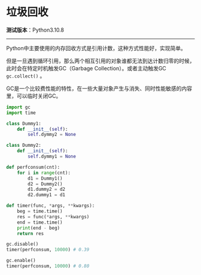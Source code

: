 垃圾回收
================================================================================

__测试版本__：Python3.10.8

--------------------------------------------------------------------------------

Python中主要使用的内存回收方式是引用计数，这种方式性能好，实现简单。

但是一旦遇到循环引用，那么两个相互引用的对象谁都无法到达计数归零的时候，此时会在特定时机触发GC（Garbage Collection）。或者主动触发GC `gc.collect()` 。

GC是一个比较费性能的特性，在一些大量对象产生与消失、同时性能敏感的内容里，可以临时关闭GC。

```python
import gc
import time

class Dummy1:
    def __init__(self):
        self.dymmy2 = None

class Dummy2:
    def __init__(self):
        self.dymmy1 = None

def perfconsum(cnt):
    for i in range(cnt):
        d1 = Dummy1()
        d2 = Dummy2()
        d1.dummy2 = d2
        d2.dummy1 = d1

def timer(func, *args, **kwargs):
    beg = time.time()
    res = func(*args, **kwargs)
    end = time.time()
    print(end - beg)
    return res

gc.disable()
timer(perfconsum, 10000) # 0.39

gc.enable()
timer(perfconsum, 10000) # 0.80
```
